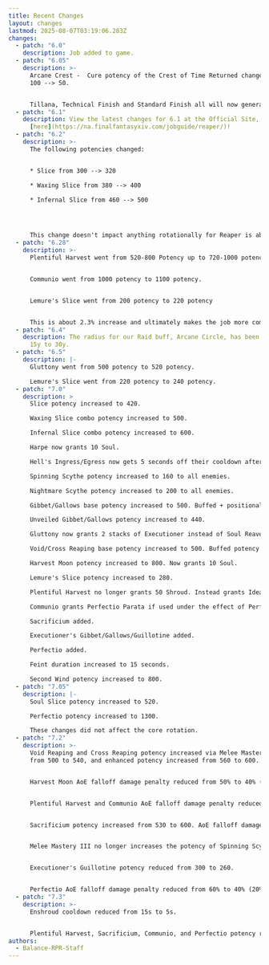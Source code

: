 ```yaml
---
title: Recent Changes
layout: changes
lastmod: 2025-08-07T03:19:06.283Z
changes:
  - patch: "6.0"
    description: Job added to game.
  - patch: "6.05"
    description: >-
      Arcane Crest -  Cure potency of the Crest of Time Returned changed from
      100 --> 50.


      Tillana, Technical Finish and Standard Finish all will now generate Immortal Sacrifices.
  - patch: "6.1"
    description: View the latest changes for 6.1 at the Official Site, located
      [here](https://na.finalfantasyxiv.com/jobguide/reaper/)!
  - patch: "6.2"
    description: >-
      The following potencies changed:


      * Slice from 300 --> 320

      * Waxing Slice from 380 --> 400

      * Infernal Slice from 460 --> 500




      This change doesn't impact anything rotationally for Reaper is about a 1.5% increase in overall damage
  - patch: "6.28"
    description: >-
      Plentiful Harvest went from 520-800 Potency up to 720-1000 potency.


      Communio went from 1000 potency to 1100 potency.


      Lemure's Slice went from 200 potency to 220 potency


      This is about 2.3% increase and ultimately makes the job more competitive with other melee. All of this damage is in the burst window which also impacts how well a RPR performs in raid buffs.
  - patch: "6.4"
    description: The radius for our Raid buff, Arcane Circle, has been doubled from
      15y to 30y.
  - patch: "6.5"
    description: |-
      Gluttony went from 500 potency to 520 potency.

      Lemure's Slice went from 220 potency to 240 potency.
  - patch: "7.0"
    description: >
      Slice potency increased to 420.

      Waxing Slice combo potency increased to 500.

      Infernal Slice combo potency increased to 600.

      Harpe now grants 10 Soul.

      Hell's Ingress/Egress now gets 5 seconds off their cooldown after using the Enhanced Harpe proc.

      Spinning Scythe potency increased to 160 to all enemies.

      Nightmare Scythe potency increased to 200 to all enemies. 

      Gibbet/Gallows base potency increased to 500. Buffed + positional potency is now 620 for both.

      Unveiled Gibbet/Gallows potency increased to 440.

      Gluttony now grants 2 stacks of Executioner instead of Soul Reaver. Enshroud now grants Oblatio, allowing the use of Sacrificium.

      Void/Cross Reaping base potency increased to 500. Buffed potency is now 560 for both.

      Harvest Moon potency increased to 800. Now grants 10 Soul.

      Lemure's Slice potency increased to 280.

      Plentiful Harvest no longer grants 50 Shroud. Instead grants Ideal Host for 30 seconds allowing the next Enshroud to be free. Also grants Perfectio Oculta for 30 seconds.

      Communio grants Perfectio Parata if used under the effect of Perfectio Oculta.

      Sacrificium added.

      Executioner's Gibbet/Gallows/Guillotine added.

      Perfectio added.

      Feint duration increased to 15 seconds.

      Second Wind potency increased to 800.
  - patch: "7.05"
    description: |-
      Soul Slice potency increased to 520.

      Perfectio potency increased to 1300.

      These changes did not affect the core rotation.
  - patch: "7.2"
    description: >-
      Void Reaping and Cross Reaping potency increased via Melee Mastery III
      from 500 to 540, and enhanced potency increased from 560 to 600. 


      Harvest Moon AoE falloff damage penalty reduced from 50% to 40% (10% more damage to additional targets).


      Plentiful Harvest and Communio AoE falloff damage penalty reduced from 60% to 40% (20% more damage to additional targets).


      Sacrificium potency increased from 530 to 600. AoE falloff damage penalty reduced from 50% to 40% (10% more damage to additional targets).


      Melee Mastery III no longer increases the potency of Spinning Scythe and Nightmare Scythe (potency of Spinning Scythe reduced from 180 to 160, potency of Nightmare Scythe reduced from 160 to 140, combo potency reduced from 200 to 180).


      Executioner's Guillotine potency reduced from 300 to 260.


      Perfectio AoE falloff damage penalty reduced from 60% to 40% (20% more damage to additional targets).
  - patch: "7.3"
    description: >-
      Enshroud cooldown reduced from 15s to 5s.


      Plentiful Harvest, Sacrificium, Communio, and Perfectio potency reduction after the first target changed from 40% less to 20% less. (20% more damage per target after the first compared to previous patch.)
authors:
  - Balance-RPR-Staff
---
```

